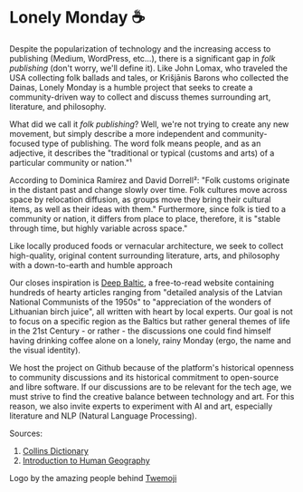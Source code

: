 # Lonely Monday ☕

Despite the popularization of technology and the increasing access to publishing (Medium, WordPress, etc...), there is a significant gap in _folk publishing_ (don't worry, we'll define it). Like John Lomax, who traveled the USA collecting folk ballads and tales, or Krišjānis Barons who collected the Dainas, Lonely Monday is a humble project that seeks to create a community-driven way to collect and discuss themes surrounding art, literature, and philosophy.

What did we call it _folk publishing_? Well, we're not trying to create any new movement, but simply describe a more independent and community-focused type of publishing. The word folk means people, and as an adjective, it describes the "traditional or typical (customs and arts) of a particular community or nation."¹

According to Dominica Ramírez and David Dorrell²:  "Folk customs originate in the distant past and change slowly over time. Folk cultures move across space by relocation diffusion, as groups move they bring their cultural items, as well as their ideas with them." Furthermore, since folk is tied to a community or nation, it differs from place to place, therefore, it is "stable through time, but highly variable across space."

Like locally produced foods or vernacular architecture, we seek to collect high-quality, original content surrounding literature, arts, and philosophy with a down-to-earth and humble approach

Our closes inspiration is [Deep Baltic](https://deepbaltic.com/), a free-to-read website containing hundreds of hearty articles ranging from "detailed analysis of the Latvian National Communists of the 1950s" to "appreciation of the wonders of Lithuanian birch juice", all written with heart by local experts. Our goal is not to focus on a specific region as the Baltics but rather general themes of life in the 21st Century - or rather - the discussions one could find himself having drinking coffee alone on a lonely, rainy Monday (ergo, the name and the visual identity).

We host the project on Github because of the platform's historical openness to community discussions and its historical commitment to open-source and libre software. If our discussions are to be relevant for the tech age, we must strive to find the creative balance between technology and art. For this reason, we also invite experts to experiment with AI and art, especially literature and NLP (Natural Language Processing).

Sources:
1. [Collins Dictionary](https://www.collinsdictionary.com/dictionary/english/folk)
2. [Introduction to Human Geography](https://alg.manifoldapp.org/projects/introduction-to-human-geography)

Logo by the amazing people behind [Twemoji](https://twemoji.twitter.com/)

<!-- **A small introduction:**

Few things in nature are more uniquely human than Language - or at least, language as we know it: First, it is a fairly recent creation (roughly _150.000_ years ago, while the _homo sapiens_ exists for at least _300.000_ ), and secondly, one almost destined to die with humanity, as Artificial Intelligence has few uses for something impractical and ambiguous like it.

Impractical in the sense that while our ancestors and machines could both use a single signal (either a scream or a bit) to identify danger, modern humans need a few words to indicate it, a few more to question the true existence and extent of it, and some extra more to confirm. The world Lonely can be used, for example, to describe both a person whose sole companion on Monday is his coffee and the musings of his mind - or the current state of humanity, drifting in space alone in an empty cosmos.

And ambiguous in the sense that the words lonely and solitude, for example, can be used interchangeably. Yet, not all who are in solitude feel lonely - on the other hand, many who are in companionship feel lonely. 

**Ok, so what?**


https://zermatist.medium.com/on-pretentious-rhetoric-bf034a25bd41

So there we stand, in this brief gap between the invention of language and its disuse. And for something so mundane in our day, rarely is the reflection on its use incentivized on a popular level. The Academia, specially the circles of Linguistics in universities,  - while having a very important role - can often fall in highbrow or even pretentious discussions.

We believe language -->
